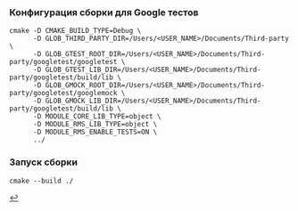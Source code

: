 ### Конфигурация сборки для Google тестов

```console
cmake -D CMAKE_BUILD_TYPE=Debug \
      -D GLOB_THIRD_PARTY_DIR=/Users/<USER_NAME>/Documents/Third-party \
      -D GLOB_GTEST_ROOT_DIR=/Users/<USER_NAME>/Documents/Third-party/googletest/googletest \
      -D GLOB_GTEST_LIB_DIR=/Users/<USER_NAME>/Documents/Third-party/googletest/build/lib \
      -D GLOB_GMOCK_ROOT_DIR=/Users/<USER_NAME>/Documents/Third-party/googletest/googlemock \
      -D GLOB_GMOCK_LIB_DIR=/Users/<USER_NAME>/Documents/Third-party/googletest/build/lib \
      -D MODULE_CORE_LIB_TYPE=object \
      -D MODULE_RMS_LIB_TYPE=object \
      -D MODULE_RMS_ENABLE_TESTS=ON \
      ../
```

### Запуск сборки

```console
cmake --build ./
```

[↩️](../README.md)
